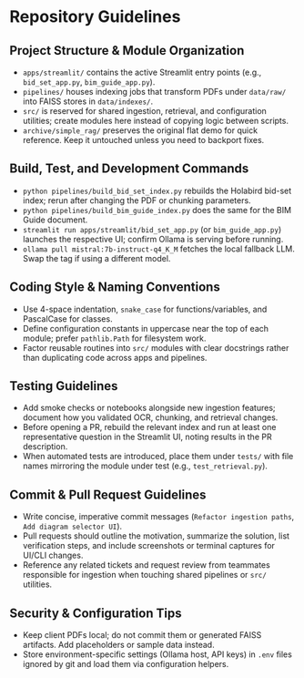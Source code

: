 # Repository Guidelines

## Project Structure & Module Organization
- `apps/streamlit/` contains the active Streamlit entry points (e.g., `bid_set_app.py`, `bim_guide_app.py`).
- `pipelines/` houses indexing jobs that transform PDFs under `data/raw/` into FAISS stores in `data/indexes/`.
- `src/` is reserved for shared ingestion, retrieval, and configuration utilities; create modules here instead of copying logic between scripts.
- `archive/simple_rag/` preserves the original flat demo for quick reference. Keep it untouched unless you need to backport fixes.

## Build, Test, and Development Commands
- `python pipelines/build_bid_set_index.py` rebuilds the Holabird bid-set index; rerun after changing the PDF or chunking parameters.
- `python pipelines/build_bim_guide_index.py` does the same for the BIM Guide document.
- `streamlit run apps/streamlit/bid_set_app.py` (or `bim_guide_app.py`) launches the respective UI; confirm Ollama is serving before running.
- `ollama pull mistral:7b-instruct-q4_K_M` fetches the local fallback LLM. Swap the tag if using a different model.

## Coding Style & Naming Conventions
- Use 4-space indentation, `snake_case` for functions/variables, and PascalCase for classes.
- Define configuration constants in uppercase near the top of each module; prefer `pathlib.Path` for filesystem work.
- Factor reusable routines into `src/` modules with clear docstrings rather than duplicating code across apps and pipelines.

## Testing Guidelines
- Add smoke checks or notebooks alongside new ingestion features; document how you validated OCR, chunking, and retrieval changes.
- Before opening a PR, rebuild the relevant index and run at least one representative question in the Streamlit UI, noting results in the PR description.
- When automated tests are introduced, place them under `tests/` with file names mirroring the module under test (e.g., `test_retrieval.py`).

## Commit & Pull Request Guidelines
- Write concise, imperative commit messages (`Refactor ingestion paths`, `Add diagram selector UI`).
- Pull requests should outline the motivation, summarize the solution, list verification steps, and include screenshots or terminal captures for UI/CLI changes.
- Reference any related tickets and request review from teammates responsible for ingestion when touching shared pipelines or `src/` utilities.

## Security & Configuration Tips
- Keep client PDFs local; do not commit them or generated FAISS artifacts. Add placeholders or sample data instead.
- Store environment-specific settings (Ollama host, API keys) in `.env` files ignored by git and load them via configuration helpers.
